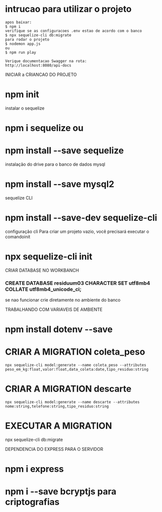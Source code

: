 # intrucao para utilizar o projeto
    apos baixar:
    $ npm i
    verifique se as configuracoes .env estao de acordo com o banco 
    $ npx sequelize-cli db:migrate
    para rodar o projeto
    $ nodemon app.js
    ou
    $ npm run play

    Verique documentacao Swagger na rota:
    http://localhost:8080/api-docs

INICIAR a CRIANCAO DO PROJETO
# npm init

instalar o sequelize
# npm i sequelize ou 
# npm install --save sequelize

instalação do drive para o banco de dados mysql
# npm install --save mysql2

sequelize CLI
# npm install --save-dev sequelize-cli

configuração cli
Para criar um projeto vazio, você precisará executar o comandoinit
# npx sequelize-cli init

CRIAR DATABASE NO WORKBANCH
### CREATE DATABASE residuum03 CHARACTER SET utf8mb4  COLLATE utf8mb4_unicode_ci;
se nao funcionar crie diretamente no ambiente do banco

TRABALHANDO COM VARIAVEIS DE AMBIENTE
# npm install dotenv --save

# CRIAR A MIGRATION coleta_peso
    npx sequelize-cli model:generate --name coleta_peso --attributes peso_em_kg:float,valor:float,data_coleta:date,tipo_residuo:string

# CRIAR A MIGRATION descarte
    npx sequelize-cli model:generate --name descarte --attributes nome:string,telefone:string,tipo_residuo:string
  
# EXECUTAR A MIGRATION
 npx sequelize-cli db:migrate

DEPENDENCIA DO EXPRESS PARA O SERVIDOR
# npm i express
# npm i --save bcryptjs para criptografias